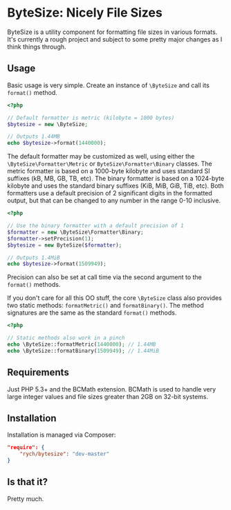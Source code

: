 ByteSize: Nicely File Sizes
===========================

ByteSize is a utility component for formatting file sizes in various formats.
It's currently a rough project and subject to some pretty major changes as I
think things through.


Usage
-----

Basic usage is very simple. Create an instance of `\ByteSize` and call its
`format()` method.

```php
<?php

// Default formatter is metric (kilobyte = 1000 bytes)
$bytesize = new \ByteSize;

// Outputs 1.44MB
echo $bytesize->format(1440000);
```

The default formatter may be customized as well, using either the
`\ByteSize\Formatter\Metric` or `ByteSize\Formatter\Binary` classes. The metric
formatter is based on a 1000-byte kilobyte and uses standard SI suffixes (kB,
MB, GB, TB, etc). The binary formatter is based on a 1024-byte kilobyte and
uses the standard binary suffixes (KiB, MiB, GiB, TiB, etc). Both formatters
use a default precision of 2 significant digits in the formatted output, but
that can be changed to any number in the range 0-10 inclusive.

```php
<?php

// Use the binary formatter with a default precision of 1
$formatter = new \ByteSize\Formatter\Binary;
$formatter->setPrecision(1);
$bytesize = new ByteSize($formatter);

// Outputs 1.4MiB
echo $bytesize->format(1509949);
```

Precision can also be set at call time via the second argument to the
`format()` methods.

If you don't care for all this OO stuff, the core `\ByteSize` class also
provides two static methods: `formatMetric()` and `formatBinary()`. The method
signatures are the same as the standard `format()` methods.

```php
<?php

// Static methods also work in a pinch
echo \ByteSize::formatMetric(1440000); // 1.44MB
echo \ByteSize::formatBinary(1509949); // 1.44MiB
```


Requirements
------------

Just PHP 5.3+ and the BCMath extension. BCMath is used to handle very large
integer values and file sizes greater than 2GB on 32-bit systems.


Installation
------------

Installation is managed via Composer:

```json
"require": {
    "rych/bytesize": "dev-master"
}
```


Is that it?
-----------

Pretty much.

